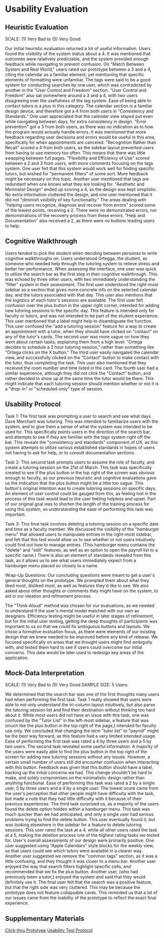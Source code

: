 # Usability Evaluation

## Heuristic Evaluation
SCALE: (1) Very Bad to (5) Very Good

Our initial heuristic evaluation returned a lot of useful information. Users found the visibility of the system status about a 4. It was mentioned that outcomes were relatively predictable, and the system provided enough feedback while navigating to prevent confusion.
On "Match Between System and Real World," users rated our prototype between a 3 and a 4, citing the calendar as a familiar element, yet mentioning that specific elements of formatting were unfamiliar. The tags were said to be a good system for conducting searches by one user, which was contradicted by another in the "User Control and Freedom" section.
"User Control and Freedom" also sat somewhere around a 3 and a 4, with two users disagreeing over the usefulness of the tag system. Ease of being able to contact tutors is a plus in this category.
The calendar section is a familiar design device, and therefore got a 4 from both users in "Consistency and Standards." One user appreciated that the calendar view stayed put even while navigating between days, for extra consistency in design.
"Error prevention" got a 3 from both users, as there was no indication as to how the program would actually handle errors. It was mentioned that more feedback regarding user decisions and errors would be useful in this area, specifically for when appointments are canceled.
"Recognition Rather than Recall" scored a 4 from both users, as the sidebar layout prevented users from having to use memory too often. This means that there was little swapping between full pages.
"Flexibility and Efficiency of Use" scored between a 2 and 3 from users, with more comments focusing on the tags system. One user felt that this system would work well for finding specific tutors, but wished for "permanent filters" of some sort. More feedback might be necessary on this topic. Another user mentioned that tags are redundant when one knows what they are looking for.
"Aesthetic and Minimalist Design" ended up scoring a 4, as the design was kept simplistic. No extra information cluttered the design, and one user mentioned that it did not "diminish visibility of key functionality."
The areas dealing with "helping users recognize, diagnose and recover from errors" scored some of the lowest points, receiving a 2. There were no demonstrated errors, nor demonstrations of the recovery process from these errors.
"Help and Documentation" also received a 2, as there were no buttons leading users to help.

## Cognitive Walkthrough
Users tended to pick the student when deciding between personas to write cognitive walkthroughs on. Users understood Ortegga, the student, as someone who needed help through the tutoring system to relieve stress and better her performance. When assessing the interface, one user was quick to utilize the search bar as the first step in their cognitive walkthrough. This was echoed by three other users, with two immediately understanding the "filter" system in their assessment. The first user understood the right-most sidebar as a section that gives more concrete info on the selected calendar day, and the tutors associated with that day. This user also mentions that the logistics of each tutor's sessions are available. The first user felt confusion over the plus button in the upper right corner, intended for adding new tutoring sessions to the specific day. This feature is intended only for faculty or tutors, and was not intended to be part of the student experience. This user mentioned that a label might help to disambiguate the function. This user confused the "add a tutoring session" feature for a way to create an appointment with a tutor, when they should have clicked on "contact" on any of the tutor's cards. The second user was more vague on how they went about certain tasks, explaining them from a high level: "Ortega decides to schedule a 2 hour tutoring session," rather than something like "Ortega clicks on the X button." The third user easily navigated the calendar view, and successfully clicked on the "Contact" button to make contact with the tutor, thus completing the task. This user also mentioned that they received the room number and time listed in the card. The fourth user had a similar experience, although they did not click the "Contact" button, and rather decided to show up at the same time the tutor would be there. This might indicate that each tutoring session should mention whether or not it is a "drop-in" or "scheduled-only" type of session.

## Usability Protocol
Task 1: The first task was prompting a user to search and see what days Dave Merchant was tutoring. This was intended to familiarize users with the system, and to give them a sense of what the system was intended to be used for. This specifically points users in the direction of the search bar, and attempts to see if they are familiar with the tags system right off the bat. This reveals the "consistency and standards" component of UX, as this system attempts to utilize various established standards in hopes of users not having to ask for help, or to consult documentation sections.

Task 2: This second task prompts users to assume the role of faculty, and create a tutoring session on the 21st of March. This task was specifically created to see if the plus button in the top right of the screen was obvious enough to faculty, as our previous heuristic and cognitive evaluations gave us the indication that the plus button might be a little too vague. This button's original intention was to create tutoring sessions on specific days. An element of user control could be gauged from this, as feeling lost in the process of this task would lead to the user feeling helpless and upset. Part of our original goal was to shorten the length of the training process for using this system, so understanding the ease of performing this task was important.

Task 3: This final task involves deleting a tutoring session on a specific date and time as a faculty member. We discussed the visibility of the "hamburger menu" that allowed users to manipulate entries in the right-most sidebar, and felt that this test would allow us to see whether or not users intuitively could find out how to manage entries. (This hamburger menu contains the "delete" and "edit" features, as well as an option to open the payroll list to a specific name.) There is also an element of standards revealed from this task, as it allows us to see what users immediately expect from a hamburger menu placed so closely to a name.

Wrap-Up Questions: Our concluding questions were meant to get a user's general thoughts on the prototype. We prompted them about what they liked most, disliked most, as well as features they'd like to see. We also asked about other thoughts or comments they might have on the system, to aid in our ideation and refinement process.

The "Think-Aloud" method was chosen for our evaluations, as we needed to understand if the user's mental model matched with our own as designers. Efficiency testing might be useful in later stages of refinement, but for the initial user testing, getting the deep thoughts of participants was important to us so that we could fix ambiguous buttons and layouts.
We chose a formative evaluation focus, as there were elements of our existing design that we knew needed to be improved before any kind of release. We focused specifically on areas that we thought users might find ambiguity with, and tested them hard to see if users could overcome our initial concerns. This data would be later used to redesign key areas of the application.

## Mock-Data Interpretation
SCALE: (1) Very Bad to (5) Very Good
SAMPLE SIZE: 5 Users

We determined that the search bar was one of the first thoughts many users had when performing the first task. Task 1 really showed that users were able to not only understand the tri-column layout intuitively, but also parse the tutoring session list and find their destination without thinking too hard about it. While most users did not have an issue with this task, one was confused by the "Tutor List" in the left-most sidebar, a feature that was (much like the plus button in the top right of the page,) intended for faculty use only. We concluded that changing the term "tutor list" to "payroll" might be the best way forward, as this feature had a very limited intended usage. Ease of performing the first task was rated a 4 by three users and a 5 by two users.
The second task revealed some useful information. A majority of the users were easily able to find the plus button in the top right of the screen for adding new tutoring sessions without any issues. However, a certain small number of users still did encounter confusion when interacting with this button. Feedback was given that this button should have a label, backing up the initial concerns we had. This change shouldn't be hard to make, and solely compromises on the minimalistic design rather than anything functional. Ease of performing this task was rated a 2 by a single user, 5 by three users and a 4 by a single user. The lowest score came from the user's perception that other people might have difficulty with the task, but made a note that they had little difficulty with it because of their previous experiences.
The third task surprised us, as a majority of the users found the delete option hidden within a hamburger menu. This task was much quicker than we had anticipated, and only a single user had serious problems trying to find the delete button. This user eventually found it, but was looking elsewhere in the sidebar for a feature to delete tutoring sessions. This user rated the task at a 4, while all other users rated the task at a 5, making the deletion process one of the highest rating tasks we tested for.
User's overall assessments of our design were primarily positive. One user suggested using "Apple Calendars" style blocks for the weekly view, so that users could see which tutors were available in a clearer way. Another user suggested we remove the "common tags" section, as it was a little confusing, and they thought it was closer to a menu bar. Another user enjoyed the way that search filters highlight specific cells, and recommended that we fix the plus button. Another user, (who had previously been a tutor,) enjoyed the system and said that they would definitely use it. The final user felt that the search was a positive feature, but that the right side was very cluttered. This may be because the prototype does not feature collapsable cards. This reminded us that a lot of our issues came from the inability of the prototype to reflect the exact final experience.

## Supplementary Materials
[Click-thru Prototype](https://xd.adobe.com/view/d79ba3eb-be07-4198-83a3-1b048ae041b5-82c8/screen/ca615a03-1354-442e-9bb0-63902fd88c63?fullscreen&hints=off)
[Usability Test Protocol](../artifacts/UsabilityTestProtocol.pdf)
